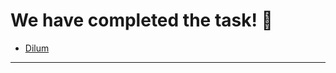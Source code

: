 # We have completed the task! :raised_hands:

- [Dilum](https://dilum1995.github.io/My-Site/)

---------------------------------------------------------------------------
